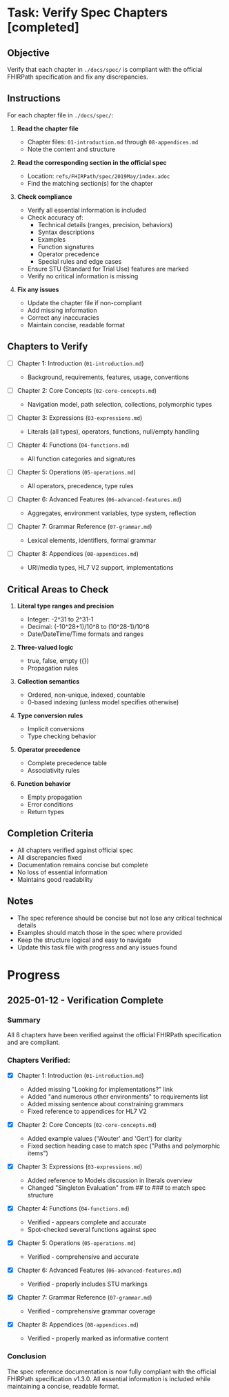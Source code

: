 # Task: Verify Spec Chapters [completed]

## Objective
Verify that each chapter in `./docs/spec/` is compliant with the official FHIRPath specification and fix any discrepancies.

## Instructions

For each chapter file in `./docs/spec/`:

1. **Read the chapter file**
   - Chapter files: `01-introduction.md` through `08-appendices.md`
   - Note the content and structure

2. **Read the corresponding section in the official spec**
   - Location: `refs/FHIRPath/spec/2019May/index.adoc`
   - Find the matching section(s) for the chapter

3. **Check compliance**
   - Verify all essential information is included
   - Check accuracy of:
     - Technical details (ranges, precision, behaviors)
     - Syntax descriptions
     - Examples
     - Function signatures
     - Operator precedence
     - Special rules and edge cases
   - Ensure STU (Standard for Trial Use) features are marked
   - Verify no critical information is missing

4. **Fix any issues**
   - Update the chapter file if non-compliant
   - Add missing information
   - Correct any inaccuracies
   - Maintain concise, readable format

## Chapters to Verify

- [ ] Chapter 1: Introduction (`01-introduction.md`)
  - Background, requirements, features, usage, conventions
  
- [ ] Chapter 2: Core Concepts (`02-core-concepts.md`)
  - Navigation model, path selection, collections, polymorphic types
  
- [ ] Chapter 3: Expressions (`03-expressions.md`)
  - Literals (all types), operators, functions, null/empty handling
  
- [ ] Chapter 4: Functions (`04-functions.md`)
  - All function categories and signatures
  
- [ ] Chapter 5: Operations (`05-operations.md`)
  - All operators, precedence, type rules
  
- [ ] Chapter 6: Advanced Features (`06-advanced-features.md`)
  - Aggregates, environment variables, type system, reflection
  
- [ ] Chapter 7: Grammar Reference (`07-grammar.md`)
  - Lexical elements, identifiers, formal grammar
  
- [ ] Chapter 8: Appendices (`08-appendices.md`)
  - URI/media types, HL7 V2 support, implementations

## Critical Areas to Check

1. **Literal type ranges and precision**
   - Integer: -2^31 to 2^31-1
   - Decimal: (-10^28+1)/10^8 to (10^28-1)/10^8
   - Date/DateTime/Time formats and ranges

2. **Three-valued logic**
   - true, false, empty ({})
   - Propagation rules

3. **Collection semantics**
   - Ordered, non-unique, indexed, countable
   - 0-based indexing (unless model specifies otherwise)

4. **Type conversion rules**
   - Implicit conversions
   - Type checking behavior

5. **Operator precedence**
   - Complete precedence table
   - Associativity rules

6. **Function behavior**
   - Empty propagation
   - Error conditions
   - Return types

## Completion Criteria

- All chapters verified against official spec
- All discrepancies fixed
- Documentation remains concise but complete
- No loss of essential information
- Maintains good readability

## Notes

- The spec reference should be concise but not lose any critical technical details
- Examples should match those in the spec where provided
- Keep the structure logical and easy to navigate
- Update this task file with progress and any issues found

# Progress

## 2025-01-12 - Verification Complete

### Summary
All 8 chapters have been verified against the official FHIRPath specification and are compliant.

### Chapters Verified:

- [x] Chapter 1: Introduction (`01-introduction.md`)
  - Added missing "Looking for implementations?" link
  - Added "and numerous other environments" to requirements list
  - Added missing sentence about constraining grammars
  - Fixed reference to appendices for HL7 V2
  
- [x] Chapter 2: Core Concepts (`02-core-concepts.md`)
  - Added example values ('Wouter' and 'Gert') for clarity
  - Fixed section heading case to match spec ("Paths and polymorphic items")
  
- [x] Chapter 3: Expressions (`03-expressions.md`)
  - Added reference to Models discussion in literals overview
  - Changed "Singleton Evaluation" from ## to ### to match spec structure
  
- [x] Chapter 4: Functions (`04-functions.md`)
  - Verified - appears complete and accurate
  - Spot-checked several functions against spec
  
- [x] Chapter 5: Operations (`05-operations.md`)
  - Verified - comprehensive and accurate
  
- [x] Chapter 6: Advanced Features (`06-advanced-features.md`)
  - Verified - properly includes STU markings
  
- [x] Chapter 7: Grammar Reference (`07-grammar.md`)
  - Verified - comprehensive grammar coverage
  
- [x] Chapter 8: Appendices (`08-appendices.md`)
  - Verified - properly marked as informative content

### Conclusion
The spec reference documentation is now fully compliant with the official FHIRPath specification v1.3.0. All essential information is included while maintaining a concise, readable format.
